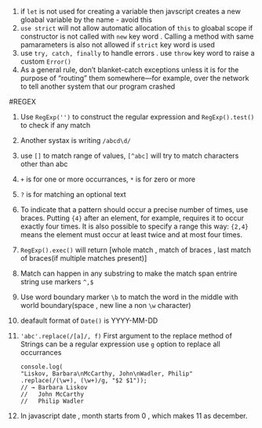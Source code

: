 1.  if `let` is not used for creating a variable then javscript creates a new gloabal variable by the name - avoid this
2.  `use strict` will not allow automatic allocation of `this` to gloabal scope if constructor is not called with `new` key word . Calling a method with same pamarameters is also not allowed if `strict` key word is used
3. use `try, catch, finally` to handle errors . use `throw` key word to raise a custom `Error()`
4.  As a general rule, don’t blanket-catch exceptions unless it is for the purpose of “routing” them somewhere—for example, over the network to tell another system that our program crashed

#REGEX

1.  Use `RegExp('')` to construct the regular expression and `RegExp().test()` to check if any match
2. Another systax is writing `/abcd\d/`
3. use `[]` to match range of values, `[^abc]` will try to match characters other than abc
4.  `+` is for one or more occurrances, `*` is for zero or more
5. `?` is for matching an optional text 
        
6. To indicate that a pattern should occur a precise number of times, use braces. Putting `{4}` 
after an element, for example, requires it to occur exactly four times. It is also possible to specify a range this way: `{2,4}` means the element must occur at least twice and at most four times.

7.  `RegExp().exec()` will return  [whole match , match of braces , last match of braces(if multiple matches present)]

8. Match can happen in any substring  to make the match span entrire string use markers `^,$`
10. Use word boundary marker `\b` to match the word in the middle with world boundary(space , new line a non `\w` character)
11. deafault format of    `Date()` is YYYY-MM-DD
12. `'abc'.replace(/[a]/, f)` First argument to the replace method of Strings can be a regular expression use `g` option to replace all occurrances 

        console.log(
        "Liskov, Barbara\nMcCarthy, John\nWadler, Philip"
        .replace(/(\w+), (\w+)/g, "$2 $1"));
        // → Barbara Liskov
        //   John McCarthy
        //   Philip Wadler
13. In javascript date , month starts from 0 , which makes 11 as december.
